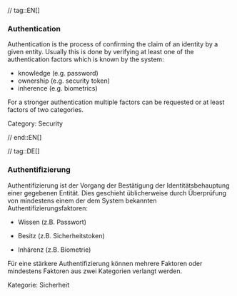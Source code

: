 // tag::EN[]
### Authentication

Authentication is the process of confirming the claim of an identity by a given
entity. Usually this is done by verifying at least one of the authentication
factors which is known by the system:

 * knowledge (e.g. password)
 * ownership (e.g. security token)
 * inherence (e.g. biometrics)

For a stronger authentication multiple factors can be requested or at least
factors of two categories.

Category: Security




// end::EN[]

// tag::DE[]
### Authentifizierung

Authentifizierung ist der Vorgang der Bestätigung der
Identitätsbehauptung einer gegebenen Entität. Dies geschieht
üblicherweise durch Überprüfung von mindestens einem der dem System
bekannten Authentifizierungsfaktoren:

-   Wissen (z.B. Passwort)

-   Besitz (z.B. Sicherheitstoken)

-   Inhärenz (z.B. Biometrie)

Für eine stärkere Authentifizierung können mehrere Faktoren oder
mindestens Faktoren aus zwei Kategorien verlangt
werden.

Kategorie: Sicherheit
